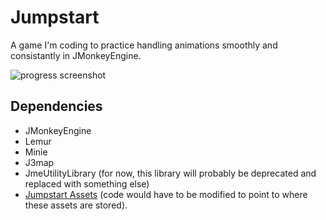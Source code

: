 # Jumpstart
A game I'm coding to practice handling animations smoothly and consistantly in JMonkeyEngine.

![progress screenshot](https://github.com/codex128/Jumpstart/blob/master/assets/Textures/progress1.png?raw=true)

## Dependencies
* JMonkeyEngine
* Lemur
* Minie
* J3map
* JmeUtilityLibrary (for now, this library will probably be deprecated and replaced with something else)
* [Jumpstart Assets](https://github.com/codex128/JumpstartAssetKit) (code would have to be modified to point to where these assets are stored).
